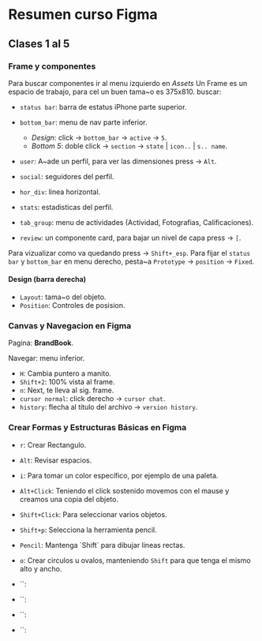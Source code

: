 # Resumen curso Figma

## Clases 1 al 5

### Frame y componentes

Para buscar componentes ir al menu izquierdo en _Assets_
Un Frame es un espacio de trabajo, para cel un buen tama~o es 375x810.
buscar:

- `status bar`: barra de estatus iPhone parte superior.

- `bottom_bar`: menu de nav parte inferior.

  - _Design_: click -> `bottom_bar` -> `active` -> `5`.
  - _Bottom 5_: doble click -> `section` -> `state` | `icon..` | `s.. name`.

- `user`: A~ade un perfil, para ver las dimensiones press -> `Alt`.

- `social`: seguidores del perfil.

- `hor_div`: linea horizontal.

- `stats`: estadisticas del perfil.

- `tab_group`: menu de actividades (Actividad, Fotografias, Calificaciones).

- `review`: un componente card, para bajar un nivel de capa press -> `[`.

Para vizualizar como va quedando press -> `Shift+_esp`.
Para fijar el `status bar` y `bottom_bar` en menu derecho, pesta~a `Prototype` -> `position` -> `Fixed`.

#### Design (barra derecha)

- `Layout`: tama~o del objeto.
- `Position`: Controles de posision.

### Canvas y Navegacion en Figma

Pagina: **BrandBook**.

Navegar: menu inferior.

- `H`: Cambia puntero a manito.
- `Shift+2`: 100% vista al frame.
- `n`: Next, te lleva al sig. frame.
- `cursor normal`: click derecho -> `cursor chat`.
- `history`: flecha al titulo del archivo -> `version history`.

### Crear Formas y Estructuras Básicas en Figma

- `r`: Crear Rectangulo.
- `Alt`: Revisar espacios.
- `i`: Para tomar un color específico, por ejemplo de una paleta.
- `Alt+Click`: Teniendo el click sostenido movemos con el mause y creamos una copia del objeto.
- `Shift+Click`: Para seleccionar varios objetos.
- `Shift+p`: Selecciona la herramienta pencil.
- `Pencil`: Mantenga ´Shift´ para dibujar lineas rectas.
- `o`: Crear circulos u ovalos, manteniendo `Shift` para que tenga el mismo alto y ancho.
- ``:
- ``:
- ``:

- ``:
